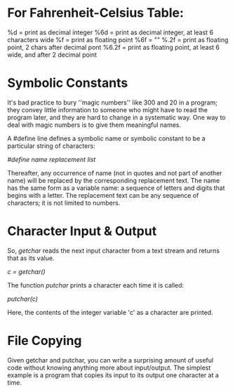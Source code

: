 # For Fahrenheit-Celsius Table: 

%d = print as decimal integer
%6d = print as decimal integer, at least 6 characters wide
%f = print as floating point
%6f = ""
%.2f = print as floating point, 2 chars after decimal pont
%6.2f = print as floating point, at least 6 wide, and after 2 decimal point

# Symbolic Constants

It's bad practice to bury ''magic numbers'' like 300 and 20 in a program; they convey little information to someone who might have to read the program later, and they are hard to change in a systematic way. One way to deal with magic numbers is to give them meaningful names. 

A #define line defines a symbolic name or symbolic constant to be a particular string of characters: 

 _#define name replacement list_

Thereafter, any occurrence of name (not in quotes and not part of another name) will be replaced by the corresponding replacement text. The name has the same form as a variable name: a sequence of letters and digits that begins with a letter. The replacement text can be any sequence of characters; it is not limited to numbers.

# Character Input & Output

So, _getchar_ reads the next input character from a text stream and returns that as its value.

_c = getchar()_

The function _putchar_ prints a character each time it is called:

_putchar(c)_

Here, the contents of the integer variable 'c' as a character are printed.

# File Copying 

Given getchar and putchar, you can write a surprising amount of useful code without knowing anything more about input/output. The simplest example is a program that copies its input to its output one character at a time.